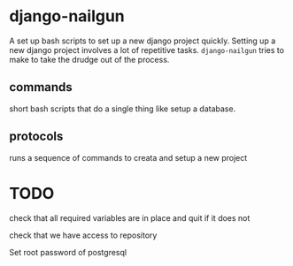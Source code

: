 django-nailgun
==============

A set up bash scripts to set up a new django project quickly.  Setting up a new django project involves a lot of repetitive tasks. `django-nailgun` tries to make to take the drudge out of the process.

commands
--------

short bash scripts that do a single thing like setup a database.


protocols
---------

runs a sequence of commands to creata and setup a new project


TODO
====


check that all required variables are in place and quit if it does not

check that we have access to repository

Set root password of postgresql



